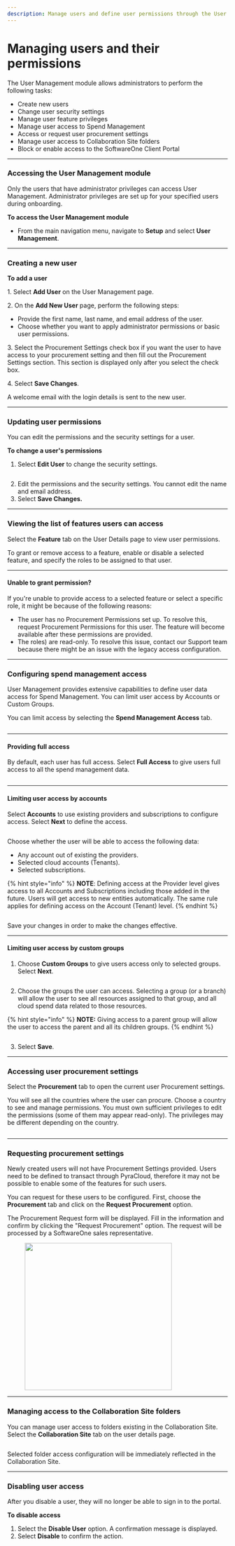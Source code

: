 ```yaml
---
description: Manage users and define user permissions through the User Management module.
---
```


# Managing users and their permissions

The User Management module allows administrators to perform the following tasks:

* Create new users
* Change user security settings
* Manage user feature privileges
* Manage user access to Spend Management
* Access or request user procurement settings
* Manage user access to Collaboration Site folders
* Block or enable access to the SoftwareOne Client Portal

***

### Accessing the User Management module

Only the users that have administrator privileges can access User Management. Administrator privileges are set up for your specified users during onboarding.

**To access the User Management module**

* From the main navigation menu, navigate to **Setup** and select **User Management**.

***

### Creating a new user

**To add a user**

1\. Select **Add User** on the User Management page.

2\. On the **Add New User** page, perform the following steps:

* Provide the first name, last name, and email address of the user.
* Choose whether you want to apply administrator permissions or basic user permissions.

3\. Select the Procurement Settings check box if you want the user to have access to your procurement setting and then fill out the Procurement Settings section. This section is displayed only after you select the check box.

4\. Select **Save Changes**.

A welcome email with the login details is sent to the new user.

***

### Updating user permissions

You can edit the permissions and the security settings for a user. &#x20;

**To change a user's permissions**

1. Select **Edit User** to change the security settings.

<figure><img src="../../.gitbook/assets/image (40) (1).png" alt=""><figcaption></figcaption></figure>

2. Edit the permissions and the security settings. You cannot edit the name and email address.
3. Select **Save Changes.**&#x20;

***

### Viewing the list of features users can access

Select the **Feature** tab on the User Details page to view user permissions.

To grant or remove access to a feature, enable or disable a selected feature, and specify the roles to be assigned to that user.

***

#### Unable to grant permission?

If you're unable to provide access to a selected feature or select a specific role, it might be because of the following reasons:

* The user has no Procurement Permissions set up. To resolve this, request Procurement Permissions for this user. The feature will become available after these permissions are provided.
* The roles) are read-only. To resolve this issue, contact our Support team because there might be an issue with the legacy access configuration.

***

### Configuring spend management access

User Management provides extensive capabilities to define user data access for Spend Management. You can limit user access by Accounts or Custom Groups.

You can limit access by selecting the **Spend Management Access** tab.

<figure><img src="../../.gitbook/assets/image (41) (1).png" alt=""><figcaption></figcaption></figure>

***

#### Providing full access

By default, each user has full access. Select **Full Access** to give users full access to all the spend management data.

<figure><img src="../../.gitbook/assets/image (42) (1).png" alt=""><figcaption></figcaption></figure>

***

#### Limiting user access by accounts

Select **Accounts** to use existing providers and subscriptions to configure access. Select **Next** to define the access.

<figure><img src="../../.gitbook/assets/image (43) (1).png" alt=""><figcaption></figcaption></figure>

Choose whether the user will be able to access the following data:

* Any account out of existing the providers.
* Selected cloud accounts (Tenants).
* Selected subscriptions.

{% hint style="info" %}
**NOTE**: Defining access at the Provider level gives access to all Accounts and Subscriptions including those added in the future. Users will get access to new entities automatically. The same rule applies for defining access on the Account (Tenant) level.
{% endhint %}

<figure><img src="../../.gitbook/assets/image (44) (1).png" alt=""><figcaption></figcaption></figure>

Save your changes in order to make the changes effective.

***

#### Limiting user access by custom groups

1. Choose **Custom Groups** to give users access only to selected groups. Select **Next**.

<figure><img src="../../.gitbook/assets/image (45) (1).png" alt=""><figcaption></figcaption></figure>

2. Choose the groups the user can access. Selecting a group (or a branch) will allow the user to see all resources assigned to that group, and all cloud spend data related to those resources.

{% hint style="info" %}
**NOTE:** Giving access to a parent group will allow the user to access the parent and all its children groups.
{% endhint %}

<figure><img src="../../.gitbook/assets/image (46) (1).png" alt=""><figcaption></figcaption></figure>

3. Select **Save**.

***

### Accessing user procurement settings

Select the **Procurement** tab to open the current user Procurement settings.&#x20;

You will see all the countries where the user can procure. Choose a country to see and manage permissions. You must own sufficient privileges to edit the permissions (some of them may appear read-only). The privileges may be different depending on the country.

<figure><img src="../../.gitbook/assets/image (47) (1).png" alt=""><figcaption></figcaption></figure>

***

### Requesting procurement settings

Newly created users will not have Procurement Settings provided. Users need to be defined to transact through PyraCloud, therefore it may not be possible to enable some of the features for such users.

You can request for these users to be configured. First, choose the **Procurement** tab and click on the **Request Procurement** option.

The Procurement Request form will be displayed. Fill in the information and confirm by clicking the "Request Procurement" option. The request will be processed by a SoftwareOne sales representative.

<figure><img src="../../.gitbook/assets/image (48) (1).png" alt="" width="336"><figcaption></figcaption></figure>

***

### Managing access to the Collaboration Site folders

You can manage user access to folders existing in the Collaboration Site. Select the **Collaboration Site** tab on the user details page.

<figure><img src="../../.gitbook/assets/image (49) (1).png" alt=""><figcaption></figcaption></figure>

Selected folder access configuration will be immediately reflected in the Collaboration Site.

***

### Disabling user access

After you disable a user, they will no longer be able to sign in to the portal.

**To disable access**

1. Select the **Disable User** option. A confirmation message is displayed.&#x20;
2. Select **Disable** to confirm the action.

<figure><img src="../../.gitbook/assets/image (50) (1).png" alt=""><figcaption></figcaption></figure>

